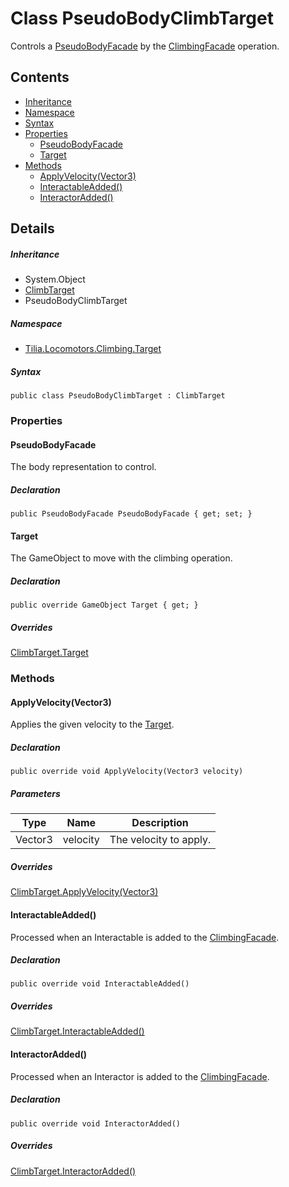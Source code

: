 # Class PseudoBodyClimbTarget

Controls a [PseudoBodyFacade] by the [ClimbingFacade] operation.

## Contents

* [Inheritance]
* [Namespace]
* [Syntax]
* [Properties]
  * [PseudoBodyFacade]
  * [Target]
* [Methods]
  * [ApplyVelocity(Vector3)]
  * [InteractableAdded()]
  * [InteractorAdded()]

## Details

##### Inheritance

* System.Object
* [ClimbTarget]
* PseudoBodyClimbTarget

##### Namespace

* [Tilia.Locomotors.Climbing.Target]

##### Syntax

```
public class PseudoBodyClimbTarget : ClimbTarget
```

### Properties

#### PseudoBodyFacade

The body representation to control.

##### Declaration

```
public PseudoBodyFacade PseudoBodyFacade { get; set; }
```

#### Target

The GameObject to move with the climbing operation.

##### Declaration

```
public override GameObject Target { get; }
```

##### Overrides

[ClimbTarget.Target]

### Methods

#### ApplyVelocity(Vector3)

Applies the given velocity to the [Target].

##### Declaration

```
public override void ApplyVelocity(Vector3 velocity)
```

##### Parameters

| Type | Name | Description |
| --- | --- | --- |
| Vector3 | velocity | The velocity to apply. |

##### Overrides

[ClimbTarget.ApplyVelocity(Vector3)]

#### InteractableAdded()

Processed when an Interactable is added to the [ClimbingFacade].

##### Declaration

```
public override void InteractableAdded()
```

##### Overrides

[ClimbTarget.InteractableAdded()]

#### InteractorAdded()

Processed when an Interactor is added to the [ClimbingFacade].

##### Declaration

```
public override void InteractorAdded()
```

##### Overrides

[ClimbTarget.InteractorAdded()]

[PseudoBodyFacade]: PseudoBodyClimbTarget.md#PseudoBodyFacade
[ClimbingFacade]: ../ClimbingFacade.md
[ClimbTarget]: ClimbTarget.md
[Tilia.Locomotors.Climbing.Target]: README.md
[ClimbTarget.Target]: ClimbTarget.md#Tilia_Locomotors_Climbing_Target_ClimbTarget_Target
[Target]: ClimbTarget.md#Tilia_Locomotors_Climbing_Target_ClimbTarget_Target
[ClimbTarget.ApplyVelocity(Vector3)]: ClimbTarget.md#Tilia_Locomotors_Climbing_Target_ClimbTarget_ApplyVelocity_Vector3_
[ClimbTarget.InteractableAdded()]: ClimbTarget.md#Tilia_Locomotors_Climbing_Target_ClimbTarget_InteractableAdded
[ClimbTarget.InteractorAdded()]: ClimbTarget.md#Tilia_Locomotors_Climbing_Target_ClimbTarget_InteractorAdded
[Inheritance]: #Inheritance
[Namespace]: #Namespace
[Syntax]: #Syntax
[Properties]: #Properties
[PseudoBodyFacade]: #PseudoBodyFacade
[Target]: #Target
[Methods]: #Methods
[ApplyVelocity(Vector3)]: #ApplyVelocityVector3
[InteractableAdded()]: #InteractableAdded
[InteractorAdded()]: #InteractorAdded
